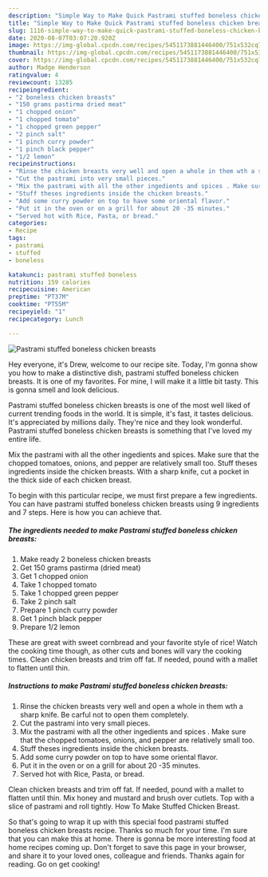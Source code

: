 ```yaml
---
description: "Simple Way to Make Quick Pastrami stuffed boneless chicken breasts"
title: "Simple Way to Make Quick Pastrami stuffed boneless chicken breasts"
slug: 1116-simple-way-to-make-quick-pastrami-stuffed-boneless-chicken-breasts
date: 2020-08-07T03:07:20.920Z
image: https://img-global.cpcdn.com/recipes/5451173881446400/751x532cq70/pastrami-stuffed-boneless-chicken-breasts-recipe-main-photo.jpg
thumbnail: https://img-global.cpcdn.com/recipes/5451173881446400/751x532cq70/pastrami-stuffed-boneless-chicken-breasts-recipe-main-photo.jpg
cover: https://img-global.cpcdn.com/recipes/5451173881446400/751x532cq70/pastrami-stuffed-boneless-chicken-breasts-recipe-main-photo.jpg
author: Madge Henderson
ratingvalue: 4
reviewcount: 13285
recipeingredient:
- "2 boneless chicken breasts"
- "150 grams pastirma dried meat"
- "1 chopped onion"
- "1 chopped tomato"
- "1 chopped green pepper"
- "2 pinch salt"
- "1 pinch curry powder"
- "1 pinch black pepper"
- "1/2 lemon"
recipeinstructions:
- "Rinse the chicken breasts very well and open a whole in them wth a sharp knife. Be carful not to open them completely."
- "Cut the pastrami into very small pieces."
- "Mix the pastrami with all the other ingedients and spices . Make sure that the chopped tomatoes, onions, and pepper are relatively small too."
- "Stuff theses ingredients inside the chicken breasts."
- "Add some curry powder on top to have some oriental flavor."
- "Put it in the oven or on a grill for about 20 -35 minutes."
- "Served hot with Rice, Pasta, or bread."
categories:
- Recipe
tags:
- pastrami
- stuffed
- boneless

katakunci: pastrami stuffed boneless 
nutrition: 159 calories
recipecuisine: American
preptime: "PT37M"
cooktime: "PT55M"
recipeyield: "1"
recipecategory: Lunch

---
```



![Pastrami stuffed boneless chicken breasts](https://img-global.cpcdn.com/recipes/5451173881446400/751x532cq70/pastrami-stuffed-boneless-chicken-breasts-recipe-main-photo.jpg)

Hey everyone, it's Drew, welcome to our recipe site. Today, I'm gonna show you how to make a distinctive dish, pastrami stuffed boneless chicken breasts. It is one of my favorites. For mine, I will make it a little bit tasty. This is gonna smell and look delicious.

Pastrami stuffed boneless chicken breasts is one of the most well liked of current trending foods in the world. It is simple, it's fast, it tastes delicious. It's appreciated by millions daily. They're nice and they look wonderful. Pastrami stuffed boneless chicken breasts is something that I've loved my entire life.

Mix the pastrami with all the other ingedients and spices. Make sure that the chopped tomatoes, onions, and pepper are relatively small too. Stuff theses ingredients inside the chicken breasts. With a sharp knife, cut a pocket in the thick side of each chicken breast.


To begin with this particular recipe, we must first prepare a few ingredients. You can have pastrami stuffed boneless chicken breasts using 9 ingredients and 7 steps. Here is how you can achieve that.

<!--inarticleads1-->

##### The ingredients needed to make Pastrami stuffed boneless chicken breasts:

1. Make ready 2 boneless chicken breasts
1. Get 150 grams pastirma (dried meat)
1. Get 1 chopped onion
1. Take 1 chopped tomato
1. Take 1 chopped green pepper
1. Take 2 pinch salt
1. Prepare 1 pinch curry powder
1. Get 1 pinch black pepper
1. Prepare 1/2 lemon


These are great with sweet cornbread and your favorite style of rice! Watch the cooking time though, as other cuts and bones will vary the cooking times. Clean chicken breasts and trim off fat. If needed, pound with a mallet to flatten until thin. 

<!--inarticleads2-->

##### Instructions to make Pastrami stuffed boneless chicken breasts:

1. Rinse the chicken breasts very well and open a whole in them wth a sharp knife. Be carful not to open them completely.
1. Cut the pastrami into very small pieces.
1. Mix the pastrami with all the other ingedients and spices . Make sure that the chopped tomatoes, onions, and pepper are relatively small too.
1. Stuff theses ingredients inside the chicken breasts.
1. Add some curry powder on top to have some oriental flavor.
1. Put it in the oven or on a grill for about 20 -35 minutes.
1. Served hot with Rice, Pasta, or bread.


Clean chicken breasts and trim off fat. If needed, pound with a mallet to flatten until thin. Mix honey and mustard and brush over cutlets. Top with a slice of pastrami and roll tightly. How To Make Stuffed Chicken Breast. 

So that's going to wrap it up with this special food pastrami stuffed boneless chicken breasts recipe. Thanks so much for your time. I'm sure that you can make this at home. There is gonna be more interesting food at home recipes coming up. Don't forget to save this page in your browser, and share it to your loved ones, colleague and friends. Thanks again for reading. Go on get cooking!
